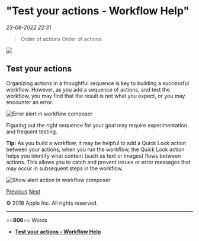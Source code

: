 # "Test your actions - Workflow Help"

*23-08-2022 22:31* 

> Order of actions
Order of actions

![](https://help.apple.com/workflow/en.lproj/GlobalArt/AppIconDefault_Workflow.png)

## Test your actions

Organizing actions in a thoughtful sequence is key to building a successful workflow. However, as you add a sequence of actions, and test the workflow, you may find that the result is not what you expect, or you may encounter an error.

![Error alert in workflow composer](https://help.apple.com/workflow/en.lproj/Art/S0108_Debugging.png)

Figuring out the right sequence for your goal may require experimentation and frequent testing.

**Tip:** As you build a workflow, it may be helpful to add a Quick Look action between your actions; when you run the workflow, the Quick Look action helps you identify what content (such as text or images) flows between actions. This allows you to catch and prevent issues or error messages that may occur in subsequent steps in the workflow.

![Show alert action in workflow composer](https://help.apple.com/workflow/en.lproj/Art/S0029_BuildingOutDebug.png)

[Previous](https://help.apple.com/workflow/#/apdaf74d75a5) [Next](https://help.apple.com/workflow/#/apda11a05448)

© 2018 Apple Inc. All rights reserved.
***

==**806**== Words

- **[Test your actions - Workflow Help](https://help.apple.com/workflow/#/apda75604f37)**